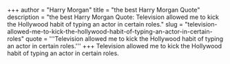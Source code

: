 +++
author = "Harry Morgan"
title = "the best Harry Morgan Quote"
description = "the best Harry Morgan Quote: Television allowed me to kick the Hollywood habit of typing an actor in certain roles."
slug = "television-allowed-me-to-kick-the-hollywood-habit-of-typing-an-actor-in-certain-roles"
quote = '''Television allowed me to kick the Hollywood habit of typing an actor in certain roles.'''
+++
Television allowed me to kick the Hollywood habit of typing an actor in certain roles.
